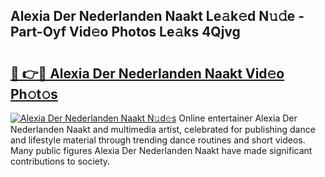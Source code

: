 ## Alexia Der Nederlanden Naakt Le𝚊k𝚎d N𝚞𝚍e - Part-Oyf Vid𝚎o Photos Le𝚊ks 4Qjvg

# <h2><a href="http://fb03ts.evod.top/?m=Alexia+Der+Nederlanden+Naakt">🔗 👉🔴 Alexia Der Nederlanden Naakt Vid𝚎o Ph𝚘t𝚘s</a></h2>

[![Alexia Der Nederlanden Naakt N𝚞d𝚎s](https://i.imgur.com/8V9OHl7.gif)](http://fb03ts.evod.top/?m=Alexia+Der+Nederlanden+Naakt)
Online entertainer Alexia Der Nederlanden Naakt and multimedia artist, celebrated for publishing dance and lifestyle material through trending dance routines and short videos. Many public figures Alexia Der Nederlanden Naakt have made significant contributions to society. 
